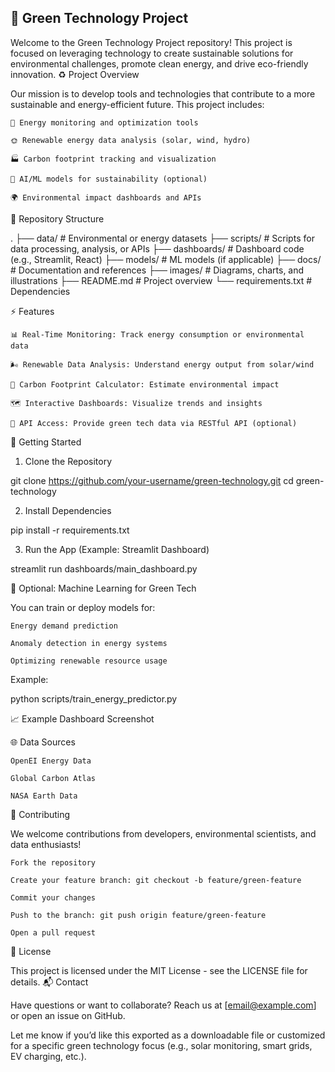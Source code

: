 ## 🌱 Green Technology Project

Welcome to the Green Technology Project repository! This project is focused on leveraging technology to create sustainable solutions for environmental challenges, promote clean energy, and drive eco-friendly innovation.
♻️ Project Overview

Our mission is to develop tools and technologies that contribute to a more sustainable and energy-efficient future. This project includes:

    🔋 Energy monitoring and optimization tools

    🌞 Renewable energy data analysis (solar, wind, hydro)

    🏭 Carbon footprint tracking and visualization

    🧠 AI/ML models for sustainability (optional)

    🌍 Environmental impact dashboards and APIs

📂 Repository Structure

.
├── data/               # Environmental or energy datasets
├── scripts/            # Scripts for data processing, analysis, or APIs
├── dashboards/         # Dashboard code (e.g., Streamlit, React)
├── models/             # ML models (if applicable)
├── docs/               # Documentation and references
├── images/             # Diagrams, charts, and illustrations
├── README.md           # Project overview
└── requirements.txt    # Dependencies

⚡ Features

    📊 Real-Time Monitoring: Track energy consumption or environmental data

    🌬️ Renewable Data Analysis: Understand energy output from solar/wind

    🧮 Carbon Footprint Calculator: Estimate environmental impact

    🗺️ Interactive Dashboards: Visualize trends and insights

    🔗 API Access: Provide green tech data via RESTful API (optional)

🚀 Getting Started
1. Clone the Repository

git clone https://github.com/your-username/green-technology.git
cd green-technology

2. Install Dependencies

pip install -r requirements.txt

3. Run the App (Example: Streamlit Dashboard)

streamlit run dashboards/main_dashboard.py

🧠 Optional: Machine Learning for Green Tech

You can train or deploy models for:

    Energy demand prediction

    Anomaly detection in energy systems

    Optimizing renewable resource usage

Example:

python scripts/train_energy_predictor.py

📈 Example Dashboard Screenshot

🌐 Data Sources

    OpenEI Energy Data

    Global Carbon Atlas

    NASA Earth Data

🤝 Contributing

We welcome contributions from developers, environmental scientists, and data enthusiasts!

    Fork the repository

    Create your feature branch: git checkout -b feature/green-feature

    Commit your changes

    Push to the branch: git push origin feature/green-feature

    Open a pull request

📄 License

This project is licensed under the MIT License - see the LICENSE file for details.
📬 Contact

Have questions or want to collaborate? Reach us at [email@example.com] or open an issue on GitHub.

Let me know if you’d like this exported as a downloadable file or customized for a specific green technology focus (e.g., solar monitoring, smart grids, EV charging, etc.).
